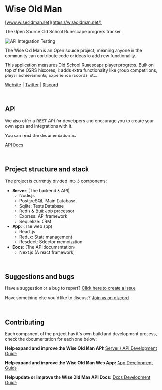 # Wise Old Man

[www.wiseoldman.net](https://wiseoldman.net/)

The Open Source Old School Runescape progress tracker.

![API Integration Testing](https://github.com/wise-old-man/wise-old-man/workflows/API%20Integration%20Testing/badge.svg)

The Wise Old Man is an Open source project, meaning anyone in the community can contribute code or ideas to add new functionality.

This application measures Old School Runescape player progress. Built on top of the OSRS hiscores, it adds extra functionality like group competitions, player achievements, experience records, etc.

[Website](https://wiseoldman.net/) |
[Twitter](https://twitter.com/wise_old_man_rs) |
[Discord](https://discord.gg/Ky5vNt2)

<br />

## API

We also offer a REST API for developers and encourage you to create your own apps and integrations with it.

You can read the documentation at:

[API Docs](https://wiseoldman.net/docs)

<br />

## Project structure and stack

The project is currently divided into 3 components:

- **Server**: (The backend & API)
  - Node.js
  - PostgreSQL: Main Database
  - Sqlite: Tests Database
  - Redis & Bull: Job processor
  - Express: API framework
  - Sequelize: ORM
- **App**: (The web app)
  - React.js
  - Redux: State management
  - Reselect: Selector memoization
- **Docs**: (The API documentation)
  - Next.js (A react framework)

<br />

## Suggestions and bugs

Have a suggestion or a bug to report? [Click here to create a issue](https://github.com/wise-old-man/wise-old-man/issues)

Have something else you'd like to discuss? [Join us on discord](https://discord.gg/Ky5vNt2)

<br />

## Contributing

Each component of the project has it's own build and development process, check the documentation for each one below:

**Help expand and improve the Wise Old Man API:** [Server / API Development Guide](https://github.com/wise-old-man/wise-old-man/blob/master/.github/contributing/server-guide.md)

**Help expand and improve the Wise Old Man Web App:** [App Development Guide](https://github.com/wise-old-man/wise-old-man/blob/master/.github/contributing/app-guide.md)

**Help update or improve the Wise Old Man API Docs:** [Docs Development Guide](https://github.com/wise-old-man/wise-old-man/blob/master/.github/contributing/docs-guide.md)
